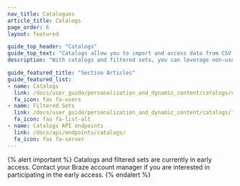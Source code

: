 ```yaml
---
nav_title: Catalogues
article_title: Catalogs
page_order: 6
layout: featured

guide_top_header: "Catalogs"
guide_top_text: "Catalogs allow you to import and access data from CSV files to enrich your messages."
description: "With catalogs and filtered sets, you can leverage non-user data in your Braze campaigns to send personalized messages."

guide_featured_title: "Section Articles"
guide_featured_list:
- name: Catalogs
  link: /docs/user_guide/personalization_and_dynamic_content/catalogs/catalogs/
  fa_icon: fas fa-users
- name: Filtered Sets
  link: /docs/user_guide/personalization_and_dynamic_content/catalogs/filtered_sets/
  fa_icon: fas fa-list-alt
- name: Catalogs API endpoints
  link: /docs/api/endpoints/catalogs/
  fa_icon: fas fa-server
---
```


{% alert important %}
Catalogs and filtered sets are currently in early access. Contact your Braze account manager if you are interested in participating in the early access.
{% endalert %} 